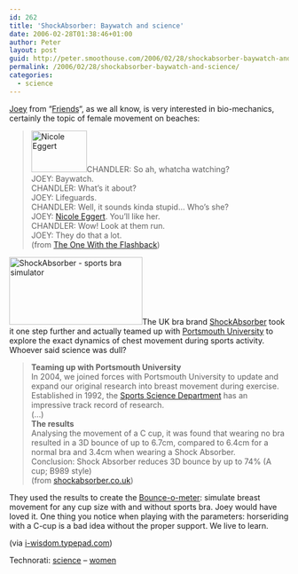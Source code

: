 ```yaml
---
id: 262
title: 'ShockAbsorber: Baywatch and science'
date: 2006-02-28T01:38:46+01:00
author: Peter
layout: post
guid: http://peter.smoothouse.com/2006/02/28/shockabsorber-baywatch-and-science/
permalink: /2006/02/28/shockabsorber-baywatch-and-science/
categories:
  - science
---
```

[Joey](http://www.tv.com/matt-leblanc/person/899/summary.html) from &#8220;[Friends](http://www.tv.com/friends/show/71/summary.html)&#8220;, as we all know, is very interested in bio-mechanics, certainly the topic of female movement on beaches:

> [<img loading="lazy" width="100" height="75" alt="Nicole Eggert" src="http://static.flickr.com/38/105517959_9c9c5be576_t.jpg" />](http://www.flickr.com/photos/pforret/105517959/ "Photo Sharing")CHANDLER: So ah, whatcha watching?  
> JOEY: Baywatch.  
> CHANDLER: What&#8217;s it about?  
> JOEY: Lifeguards.  
> CHANDLER: Well, it sounds kinda stupid&#8230; Who&#8217;s she?  
> JOEY: [Nicole Eggert](http://www.imdb.com/name/nm0001176/). You&#8217;ll like her.  
> CHANDLER: Wow! Look at them run.  
> JOEY: They do that a lot.  
> (from [The One With the Flashback](http://www.generationterrorists.com/cgi-bin/friends.cgi?ep=306))

[<img loading="lazy" width="240" height="122" alt="ShockAbsorber - sports bra simulator" src="http://static.flickr.com/51/105504984_937a799808_m.jpg" />](http://www.flickr.com/photos/pforret/105504984/ "Photo Sharing")The UK bra brand [ShockAbsorber](http://www.shockabsorber.co.uk) took it one step further and actually teamed up with [Portsmouth University](http://www.port.ac.uk/) to explore the exact dynamics of chest movement during sports activity. Whoever said science was dull?

> **Teaming up with Portsmouth University**  
> In 2004, we joined forces with Portsmouth University to update and expand our original research into breast movement during exercise. Established in 1992, the [Sports Science Department](http://www.port.ac.uk/departments/academic/sportscience/) has an impressive track record of research.  
> (&#8230;)  
> **The results**  
> Analysing the movement of a C cup, it was found that wearing no bra resulted in a 3D bounce of up to 6.7cm, compared to 6.4cm for a normal bra and 3.4cm when wearing a Shock Absorber.  
> Conclusion: Shock Absorber reduces 3D bounce by up to 74% (A cup; B989 style)  
> (from [shockabsorber.co.uk](http://www.shockabsorber.co.uk/uk/index.asp?page=20))

They used the results to create the [Bounce-o-meter](http://www.shockabsorber.co.uk/bounceometer/shock.html): simulate breast movement for any cup size with and without sports bra. Joey would have loved it. One thing you notice when playing with the parameters: horseriding with a C-cup is a bad idea without the proper support. We live to learn.

(via [i-wisdom.typepad.com](http://i-wisdom.typepad.com/iwisdom/2006/02/links_for_20060_16.html))

Technorati: <a rel="tag" href="http://technorati.com/tag/science">science</a> &#8211; <a rel="tag" href="http://technorati.com/tag/women">women</a>